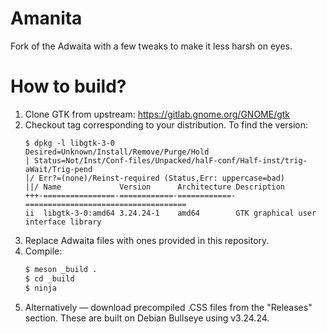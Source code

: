 # Amanita
Fork of the Adwaita with a few tweaks to make it less harsh on eyes.

# How to build?
1. Clone GTK from upstream: https://gitlab.gnome.org/GNOME/gtk
2. Checkout tag corresponding to your distribution. To find the version:
    ```
    $ dpkg -l libgtk-3-0
    Desired=Unknown/Install/Remove/Purge/Hold
    | Status=Not/Inst/Conf-files/Unpacked/halF-conf/Half-inst/trig-aWait/Trig-pend
    |/ Err?=(none)/Reinst-required (Status,Err: uppercase=bad)
    ||/ Name             Version      Architecture Description
    +++-================-============-============-====================================
    ii  libgtk-3-0:amd64 3.24.24-1    amd64        GTK graphical user interface library
    ```
3. Replace Adwaita files with ones provided in this repository.
4. Compile:
    ```sh
    $ meson _build .
    $ cd _build
    $ ninja
    ```
5. Alternatively &mdash; download precompiled .CSS files from the "Releases" section. These are built on Debian Bullseye using v3.24.24.
